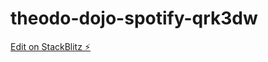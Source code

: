 # theodo-dojo-spotify-qrk3dw

[Edit on StackBlitz ⚡️](https://stackblitz.com/edit/theodo-dojo-spotify-qrk3dw)
